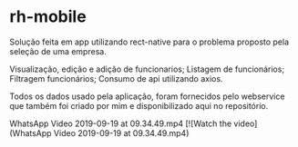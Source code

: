 # rh-mobile
Solução feita em app utilizando rect-native para o problema proposto pela seleção de uma empresa.

Visualização, edição e adição de funcionarios;
Listagem de funcionários;
Filtragem funcionários;
Consumo de api utilizando axios.


Todos os dados usado pela aplicação, foram fornecidos pelo webservice que também foi criado por mim e disponibilizado aqui no repositório.

WhatsApp Video 2019-09-19 at 09.34.49.mp4
[![Watch the video](WhatsApp Video 2019-09-19 at 09.34.49.mp4)
